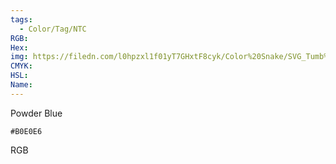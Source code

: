 ```yaml
---
tags:
  - Color/Tag/NTC
RGB:
Hex:
img: https://filedn.com/l0hpzxl1f01yT7GHxtF8cyk/Color%20Snake/SVG_Tumb%20Mass%20No%20Name/B0E0E6.svg
CMYK:
HSL:
Name:
---
```

Powder Blue
```palette
#B0E0E6
```
RGB
